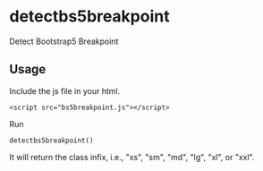 # detectbs5breakpoint
Detect Bootstrap5 Breakpoint

## Usage

Include the js file in your html.

    <script src="bs5breakpoint.js"></script>

Run

    detectbs5breakpoint()

It will return the class infix, i.e., "xs", "sm", "md", "lg", "xl", or "xxl".
